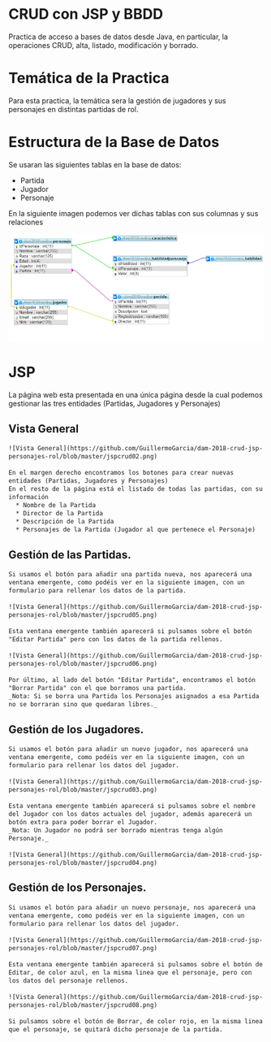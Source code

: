 # CRUD con JSP y BBDD

  Practica de acceso a bases de datos desde Java, en particular, la operaciones CRUD, alta, listado, modificación y borrado.

# Temática de la Practica

  Para esta practica, la temática sera la gestión de jugadores y sus personajes en distintas partidas de rol.

# Estructura de la Base de Datos

  Se usaran las siguientes tablas en la base de datos:

  * Partida
  * Jugador
  * Personaje

  En la siguiente imagen podemos ver dichas tablas con sus columnas y sus relaciones
  
  ![Estructura de las Tablas](https://github.com/GuillermoGarcia/dam-2018-crud-jsp-personajes-rol/blob/master/jspcrud01.jpg)


# JSP

  La página web esta presentada en una única página desde la cual podemos gestionar las tres entidades (Partidas, Jugadores y Personajes)

  ## Vista General

    ![Vista General](https://github.com/GuillermoGarcia/dam-2018-crud-jsp-personajes-rol/blob/master/jspcrud02.png)

    En el margen derecho encontramos los botones para crear nuevas entidades (Partidas, Jugadores y Personajes)
    En el resto de la página está el listado de todas las partidas, con su información
      * Nombre de la Partida
      * Director de la Partida
      * Descripción de la Partida
      * Personajes de la Partida (Jugador al que pertenece el Personaje)
  
  ## Gestión de las Partidas.

    Si usamos el botón para añadir una partida nueva, nos aparecerá una ventana emergente, como podéis ver en la siguiente imagen, con un formulario para rellenar los datos de la partida.

    ![Vista General](https://github.com/GuillermoGarcia/dam-2018-crud-jsp-personajes-rol/blob/master/jspcrud05.png)

    Esta ventana emergente también aparecerá si pulsamos sobre el botón "Editar Partida" pero con los datos de la partida rellenos.

    ![Vista General](https://github.com/GuillermoGarcia/dam-2018-crud-jsp-personajes-rol/blob/master/jspcrud06.png)

    Por último, al lado del botón "Editar Partida", encontramos el botón "Borrar Partida" con el que borramos una partida.
    _Nota: Si se borra una Partida los Personajes asignados a esa Partida no se borraran sino que quedaran libres._

  ## Gestión de los Jugadores.

    Si usamos el botón para añadir un nuevo jugador, nos aparecerá una ventana emergente, como podéis ver en la siguiente imagen, con un formulario para rellenar los datos del jugador.

    ![Vista General](https://github.com/GuillermoGarcia/dam-2018-crud-jsp-personajes-rol/blob/master/jspcrud03.png)

    Esta ventana emergente también aparecerá si pulsamos sobre el nombre del Jugador con los datos actuales del jugador, además aparecerá un botón extra para poder borrar el Jugador.
    _Nota: Un Jugador no podrá ser borrado mientras tenga algún Personaje._

    ![Vista General](https://github.com/GuillermoGarcia/dam-2018-crud-jsp-personajes-rol/blob/master/jspcrud04.png)

  ## Gestión de los Personajes.

    Si usamos el botón para añadir un nuevo personaje, nos aparecerá una ventana emergente, como podéis ver en la siguiente imagen, con un formulario para rellenar los datos del jugador.

    ![Vista General](https://github.com/GuillermoGarcia/dam-2018-crud-jsp-personajes-rol/blob/master/jspcrud07.png)

    Esta ventana emergente también aparecerá si pulsamos sobre el botón de Editar, de color azul, en la misma linea que el personaje, pero con los datos del personaje rellenos.

    ![Vista General](https://github.com/GuillermoGarcia/dam-2018-crud-jsp-personajes-rol/blob/master/jspcrud08.png)

    Si pulsamos sobre el botón de Borrar, de color rojo, en la misma linea que el personaje, se quitará dicho personaje de la partida.